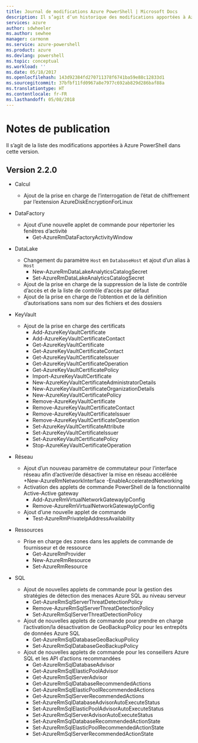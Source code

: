 ```yaml
---
title: Journal de modifications Azure PowerShell | Microsoft Docs
description: Il s’agit d’un historique des modifications apportées à Azure PowerShell dans la dernière version.
services: azure
author: sdwheeler
ms.author: sewhee
manager: carmonm
ms.service: azure-powershell
ms.product: azure
ms.devlang: powershell
ms.topic: conceptual
ms.workload: ''
ms.date: 05/18/2017
ms.openlocfilehash: 143d92384fd270711378f6741ba59e88c12833d1
ms.sourcegitcommit: 37bfbf11fd0967a8e7977c692ab829d286baf88a
ms.translationtype: HT
ms.contentlocale: fr-FR
ms.lasthandoff: 05/08/2018
---
```

# <a name="release-notes"></a>Notes de publication

Il s’agit de la liste des modifications apportées à Azure PowerShell dans cette version.

## <a name="version-220"></a>Version 2.2.0
* Calcul
  - Ajout de la prise en charge de l’interrogation de l’état de chiffrement par l’extension AzureDiskEncryptionForLinux
* DataFactory
  - Ajout d’une nouvelle applet de commande pour répertorier les fenêtres d’activité
    + Get-AzureRmDataFactoryActivityWindow
* DataLake
  - Changement du paramètre `Host` en `DatabaseHost` et ajout d’un alias à `Host`
    + New-AzureRmDataLakeAnalyticsCatalogSecret
    + Set-AzureRmDataLakeAnalyticsCatalogSecret
  - Ajout de la prise en charge de la suppression de la liste de contrôle d’accès et de la liste de contrôle d’accès par défaut
  - Ajout de la prise en charge de l’obtention et de la définition d’autorisations sans nom sur des fichiers et des dossiers
* KeyVault
  - Ajout de la prise en charge des certificats
    + Add-AzureKeyVaultCertificate
    + Add-AzureKeyVaultCertificateContact
    + Get-AzureKeyVaultCertificate
    + Get-AzureKeyVaultCertificateContact
    + Get-AzureKeyVaultCertificateIssuer
    + Get-AzureKeyVaultCertificateOperation
    + Get-AzureKeyVaultCertificatePolicy
    + Import-AzureKeyVaultCertificate
    + New-AzureKeyVaultCertificateAdministratorDetails
    + New-AzureKeyVaultCertificateOrganizationDetails
    + New-AzureKeyVaultCertificatePolicy
    + Remove-AzureKeyVaultCertificate
    + Remove-AzureKeyVaultCertificateContact
    + Remove-AzureKeyVaultCertificateIssuer
    + Remove-AzureKeyVaultCertificateOperation
    + Set-AzureKeyVaultCertificateAttribute
    + Set-AzureKeyVaultCertificateIssuer
    + Set-AzureKeyVaultCertificatePolicy
    + Stop-AzureKeyVaultCertificateOperation
* Réseau

  - Ajout d’un nouveau paramètre de commutateur pour l’interface réseau afin d’activer/de désactiver la mise en réseau accélérée +New-AzureRmNetworkInterface -EnableAcceleratedNetworking
  - Activation des applets de commande PowerShell de la fonctionnalité Active-Active gateway
    + Add-AzureRmVirtualNetworkGatewayIpConfig
    + Remove-AzureRmVirtualNetworkGatewayIpConfig
  - Ajout d’une nouvelle applet de commande
    + Test-AzureRmPrivateIpAddressAvailability
* Ressources
  - Prise en charge des zones dans les applets de commande de fournisseur et de ressource
    + Get-AzureRmProvider
    + New-AzureRmResource
    + Set-AzureRmResource
* SQL
  - Ajout de nouvelles applets de commande pour la gestion des stratégies de détection des menaces Azure SQL au niveau serveur
    + Get-AzureRmSqlServerThreatDetectionPolicy
    + Remove-AzureRmSqlServerThreatDetectionPolicy
    + Set-AzureRmSqlServerThreatDetectionPolicy
  - Ajout de nouvelles applets de commande pour prendre en charge l’activation/la désactivation de GeoBackupPolicy pour les entrepôts de données Azure SQL
    + Get-AzureRmSqlDatabaseGeoBackupPolicy
    + Set-AzureRmSqlDatabaseGeoBackupPolicy
  - Ajout de nouvelles applets de commande pour les conseillers Azure SQL et les API d’actions recommandées
    + Get-AzureRmSqlDatabaseAdvisor
    + Get-AzureRmSqlElasticPoolAdvisor
    + Get-AzureRmSqlServerAdvisor
    + Get-AzureRmSqlDatabaseRecommendedActions
    + Get-AzureRmSqlElasticPoolRecommendedActions
    + Get-AzureRmSqlServerRecommendedActions
    + Set-AzureRmSqlDatabaseAdvisorAutoExecuteStatus
    + Set-AzureRmSqlElasticPoolAdvisorAutoExecuteStatus
    + Set-AzureRmSqlServerAdvisorAutoExecuteStatus
    + Set-AzureRmSqlDatabaseRecommendedActionState
    + Set-AzureRmSqlElasticPoolRecommendedActionState
    + Set-AzureRmSqlServerRecommendedActionState

